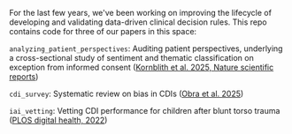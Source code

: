 For the last few years, we've been working on improving the lifecycle of developing and validating data-driven clinical decision rules. This repo contains code for three of our papers in this space:

`analyzing_patient_perspectives`: Auditing patient perspectives, underlying a cross-sectional study of sentiment and thematic classification on exception from informed consent (<a href="https://www.nature.com/articles/s41598-025-89996-w">Kornblith et al. 2025, Nature scientific reports</a>)

`cdi_survey`: Systematic review on bias in CDIs (<a href="https://www.medrxiv.org/content/10.1101/2025.02.12.25320965v1">Obra et al. 2025</a>)

`iai_vetting`: Vetting CDI performance for children after blunt torso trauma (<a href="https://journals.plos.org/digitalhealth/article?id=10.1371/journal.pdig.0000076">PLOS digital health, 2022</a>)
